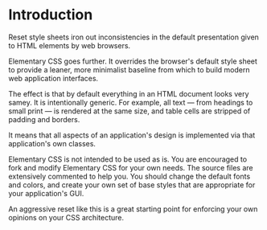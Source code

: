 # Introduction


Reset style sheets iron out inconsistencies in the default presentation given to HTML elements by web browsers.

Elementary CSS goes further. It overrides the browser's default style sheet to provide a leaner, more minimalist baseline from which to build modern web application interfaces.

The effect is that by default everything in an HTML document looks very samey. It is intentionally generic. For example, all text — from headings to small print — is rendered at the same size, and table cells are stripped of padding and borders.

It means that all aspects of an application's design is implemented via that application's own classes.

Elementary CSS is not intended to be used as is. You are encouraged to fork and modify Elementary CSS for your own needs. The source files are extensively commented to help you. You should change the default fonts and colors, and create your own set of base styles that are appropriate for your application's GUI.

An aggressive reset like this is a great starting point for enforcing your own opinions on your CSS architecture.
